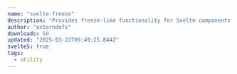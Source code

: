 ```yaml
---
name: "svelte-freeze"
description: "Provides freeze-like functionality for Svelte components."
author: "externdefs"
downloads: 50
updated: "2025-03-22T09:49:25.844Z"
svelte5: true
tags: 
  - utility
---
```

